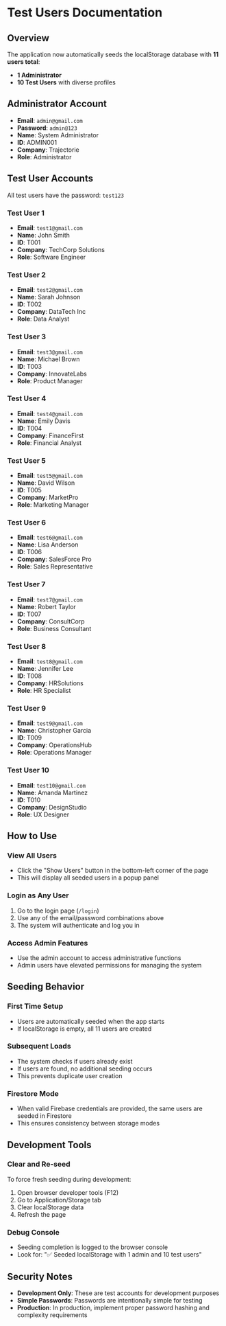 # Test Users Documentation

## Overview
The application now automatically seeds the localStorage database with **11 users total**:
- **1 Administrator**
- **10 Test Users** with diverse profiles

## Administrator Account
- **Email**: `admin@gmail.com`
- **Password**: `admin@123`
- **Name**: System Administrator
- **ID**: ADMIN001
- **Company**: Trajectorie
- **Role**: Administrator

## Test User Accounts
All test users have the password: `test123`

### Test User 1
- **Email**: `test1@gmail.com`
- **Name**: John Smith
- **ID**: T001
- **Company**: TechCorp Solutions
- **Role**: Software Engineer

### Test User 2
- **Email**: `test2@gmail.com`
- **Name**: Sarah Johnson
- **ID**: T002
- **Company**: DataTech Inc
- **Role**: Data Analyst

### Test User 3
- **Email**: `test3@gmail.com`
- **Name**: Michael Brown
- **ID**: T003
- **Company**: InnovateLabs
- **Role**: Product Manager

### Test User 4
- **Email**: `test4@gmail.com`
- **Name**: Emily Davis
- **ID**: T004
- **Company**: FinanceFirst
- **Role**: Financial Analyst

### Test User 5
- **Email**: `test5@gmail.com`
- **Name**: David Wilson
- **ID**: T005
- **Company**: MarketPro
- **Role**: Marketing Manager

### Test User 6
- **Email**: `test6@gmail.com`
- **Name**: Lisa Anderson
- **ID**: T006
- **Company**: SalesForce Pro
- **Role**: Sales Representative

### Test User 7
- **Email**: `test7@gmail.com`
- **Name**: Robert Taylor
- **ID**: T007
- **Company**: ConsultCorp
- **Role**: Business Consultant

### Test User 8
- **Email**: `test8@gmail.com`
- **Name**: Jennifer Lee
- **ID**: T008
- **Company**: HRSolutions
- **Role**: HR Specialist

### Test User 9
- **Email**: `test9@gmail.com`
- **Name**: Christopher Garcia
- **ID**: T009
- **Company**: OperationsHub
- **Role**: Operations Manager

### Test User 10
- **Email**: `test10@gmail.com`
- **Name**: Amanda Martinez
- **ID**: T010
- **Company**: DesignStudio
- **Role**: UX Designer

## How to Use

### View All Users
- Click the "Show Users" button in the bottom-left corner of the page
- This will display all seeded users in a popup panel

### Login as Any User
1. Go to the login page (`/login`)
2. Use any of the email/password combinations above
3. The system will authenticate and log you in

### Access Admin Features
- Use the admin account to access administrative functions
- Admin users have elevated permissions for managing the system

## Seeding Behavior

### First Time Setup
- Users are automatically seeded when the app starts
- If localStorage is empty, all 11 users are created

### Subsequent Loads
- The system checks if users already exist
- If users are found, no additional seeding occurs
- This prevents duplicate user creation

### Firestore Mode
- When valid Firebase credentials are provided, the same users are seeded in Firestore
- This ensures consistency between storage modes

## Development Tools

### Clear and Re-seed
To force fresh seeding during development:
1. Open browser developer tools (F12)
2. Go to Application/Storage tab
3. Clear localStorage data
4. Refresh the page

### Debug Console
- Seeding completion is logged to the browser console
- Look for: "✅ Seeded localStorage with 1 admin and 10 test users"

## Security Notes
- **Development Only**: These are test accounts for development purposes
- **Simple Passwords**: Passwords are intentionally simple for testing
- **Production**: In production, implement proper password hashing and complexity requirements

